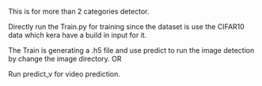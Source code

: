 This is for more than 2 categories detector.

Directly run the Train.py for training since the dataset is use the CIFAR10 data which kera have a build in input for it.

The Train is generating a .h5 file and use predict to run the image detection by change the image directory. OR

Run predict_v for video prediction.